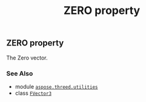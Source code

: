 ﻿---
title: ZERO property
second_title: Aspose.3D for Python via .NET API References
description: 
type: docs
weight: 60
url: /python-net/aspose.threed.utilities/fvector3/zero/
is_root: false
---

## ZERO property


The Zero vector.

### See Also
* module [`aspose.threed.utilities`](../../)
* class [`FVector3`](/3d/python-net/aspose.threed.utilities/fvector3)
